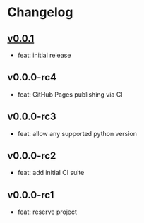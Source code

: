# Changelog

## [v0.0.1](todo)

* feat: initial release

## v0.0.0-rc4

* feat: GitHub Pages publishing via CI

## v0.0.0-rc3

* feat: allow any supported python version

## v0.0.0-rc2

* feat: add initial CI suite

## v0.0.0-rc1

* feat: reserve project
